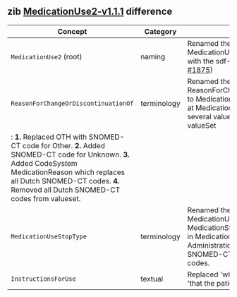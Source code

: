 ## zib [MedicationUse2-v1.1.1](https://zibs.nl/wiki/MedicationUse2-v1.1.1(2020EN)) difference

| Concept         | Category          | Description                             | 
|-----------------|-------------------|-----------------------------------------|
| `MedicationUse2` (root) | naming | Renamed the root concept name MedicationUse to MedicationUse2 to align with the sdf-8 constraint. ([zib ticket #1875](https://bits.nictiz.nl/browse/ZIB-1875)) |
|`ReasonForChangeOrDiscontinuationOf` | terminology | Renamed the ValueSet from ReasonForChangeOrDiscontinuationOfUse to MedicationReason, to be able to reuse it at MedicationAgreement. Replaced several values in MedicationReason valueSet
: **1.** Replaced OTH with SNOMED-CT code for Other. **2.** Added SNOMED-CT code for Unknown. **3.** Added CodeSystem MedicationReason which replaces all Dutch SNOMED-CT codes. **4.** Removed all Dutch SNOMED-CT codes from valueset. |
| `MedicationUseStopType` | terminology |  Renamed the ValueSet from MedicationUseStopType to MedicationStopType, to be able to reuse it in MedicationAgreement and AdministrationAgreement. Replaced Dutch SNOMED-CT codes with international codes. |
|`InstructionsForUse` | textual | Replaced 'which the patient followed' by 'that the patient followed'.|
